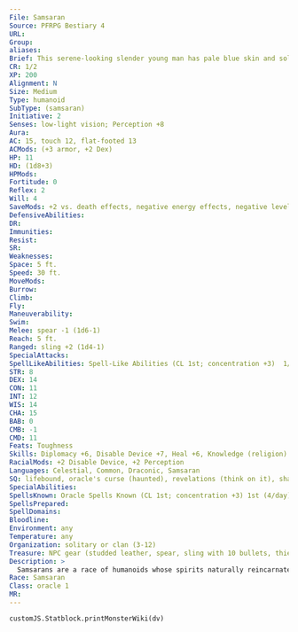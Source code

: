 ```yaml
---
File: Samsaran
Source: PFRPG Bestiary 4
URL: 
Group: 
aliases: 
Brief: This serene-looking slender young man has pale blue skin and solid black eyes, and is dressed in simple robes.
CR: 1/2
XP: 200
Alignment: N
Size: Medium
Type: humanoid
SubType: (samsaran)
Initiative: 2
Senses: low-light vision; Perception +8
Aura: 
AC: 15, touch 12, flat-footed 13
ACMods: (+3 armor, +2 Dex)
HP: 11
HD: (1d8+3)
HPMods: 
Fortitude: 0
Reflex: 2
Will: 4
SaveMods: +2 vs. death effects, negative energy effects, negative levels
DefensiveAbilities: 
DR: 
Immunities: 
Resist: 
SR: 
Weaknesses: 
Space: 5 ft.
Speed: 30 ft.
MoveMods: 
Burrow: 
Climb: 
Fly: 
Maneuverability: 
Swim: 
Melee: spear -1 (1d6-1)
Reach: 5 ft.
Ranged: sling +2 (1d4-1)
SpecialAttacks: 
SpellLikeAbilities: Spell-Like Abilities (CL 1st; concentration +3)  1/day-comprehend languages, deathwatch, stabilize
STR: 8
DEX: 14
CON: 11
INT: 12
WIS: 14
CHA: 15
BAB: 0
CMB: -1
CMD: 11
Feats: Toughness
Skills: Diplomacy +6, Disable Device +7, Heal +6, Knowledge (religion) +5, Perception +8, Spellcraft +5
RacialMods: +2 Disable Device, +2 Perception
Languages: Celestial, Common, Draconic, Samsaran
SQ: lifebound, oracle's curse (haunted), revelations (think on it), shards of the past (Disable Device, Perception)
SpecialAbilities: 
SpellsKnown: Oracle Spells Known (CL 1st; concentration +3) 1st (4/day)-command (DC 13), cure light wounds, sanctuary (DC 13)  0 (at will)-ghost sound (DC 12), guidance, light, mage hand, read magic, resistance
SpellsPrepared: 
SpellDomains: 
Bloodline: 
Environment: any
Temperature: any
Organization: solitary or clan (3-12)
Treasure: NPC gear (studded leather, spear, sling with 10 bullets, thieves' tools, other treasure)
Description: >
  Samsarans are a race of humanoids whose spirits naturally reincarnate into another samsaran upon death. They have dark hair, pale bluish skin, and eyes with no visible pupil or iris. A samsaran's blood is clear like water. Each samsaran is born with the knowledge that it has lived before, and shall continue onward after death through the cycle of reincarnation. When a samsaran dies, its body fades from sight, and another samsaran child appears somewhere and matures at the normal rate. Samsarans can reproduce with humans and produce true human offspring. Typical samsarans pursue simple, ascetic lives apart from mainstream society. They live in small isolated farming communities as individuals or couples, with older samsarans adopting newly manifested children. Some work as consultants, mediators, prophets, or seers.  SAMSARAN CHARACTERS  Samsarans are defined by class levels-they do not have racial Hit Dice. Samsarans have the following racial traits.  +2 Intelligence, +2 Wisdom, -2 Constitution: Samsarans are insightful and strong-minded, but their bodies tend to be frail.  Medium: Samsarans are Medium creatures and have no bonuses or penalties due to their size.  Normal Speed: Samsarans have a base speed of 30 feet.  Low-Light Vision (Ex): Samsarans can see twice as far as humans in conditions of dim light.  Lifebound (Ex): Samsarans gain a +2 racial bonus on saving throws against death effects, negative energy effects, saves to remove negative levels, and Con checks to stabilize.  Spell-Like Abilities (Sp): Samsarans with a Charisma score of 11 or higher gain the following: 1/day-comprehend languages, deathwatch, stabilize. The caster level is equal to the samsaran's character level.  Shards of the Past (Ex): A samsaran gains a +2 bonus on any two skills and these become class skills.  Languages: Samsarans begin play speaking Common and Samsaran. Those with high Intelligence scores can choose from the following: any human language, Abyssal, Aquan, Auran, Celestial, Draconic, Giant, Ignan, Infernal, and Terran.
Race: Samsaran
Class: oracle 1
MR: 
---
```

```dataviewjs
customJS.Statblock.printMonsterWiki(dv)
```
